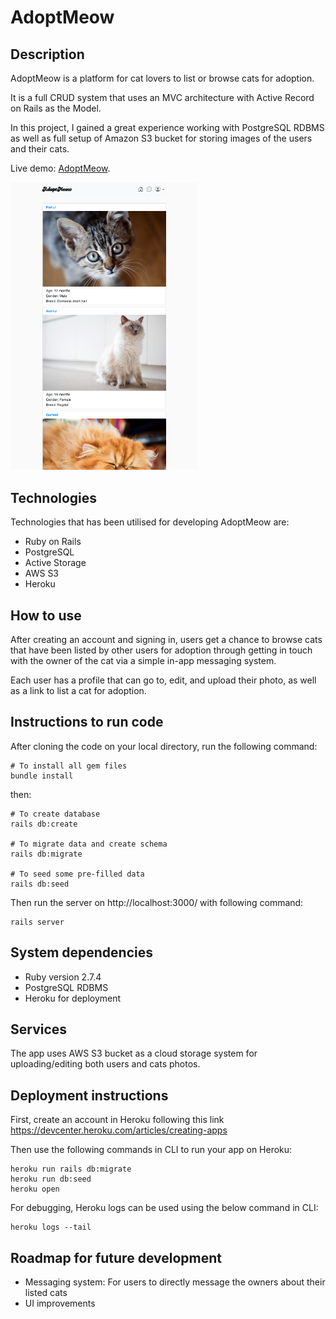 # AdoptMeow

## Description

AdoptMeow is a platform for cat lovers to list or browse cats for adoption.

It is a full CRUD system that uses an MVC architecture with Active Record on Rails as the Model.

In this project, I gained a great experience working with PostgreSQL RDBMS as well as full setup of Amazon S3 bucket for storing images of the users and their cats.

Live demo: [AdoptMeow](https://adoptme-project-hessam.herokuapp.com/).

<img src="app/assets/images/git-logo.png" width=300>


## Technologies

Technologies that has been utilised for developing AdoptMeow are:

- Ruby on Rails
- PostgreSQL
- Active Storage
- AWS S3
- Heroku

## How to use

After creating an account and signing in, users get a chance to browse cats that have been listed by other users for adoption through getting in touch with the owner of the cat via a simple in-app messaging system.

Each user has a profile that can go to, edit, and upload their photo, as well as a link to list a cat for adoption.

## Instructions to run code

After cloning the code on your local directory, run the following command:

```
# To install all gem files
bundle install
```
then:

```
# To create database
rails db:create

# To migrate data and create schema
rails db:migrate

# To seed some pre-filled data
rails db:seed
```

Then run the server on http://localhost:3000/ with following command:

```
rails server
```


## System dependencies

* Ruby version 2.7.4
* PostgreSQL RDBMS
* Heroku for deployment

## Services

The app uses AWS S3 bucket as a cloud storage system for uploading/editing both users and cats photos.

## Deployment instructions

First, create an account in Heroku following this link https://devcenter.heroku.com/articles/creating-apps

Then use the following commands in CLI to run your app on Heroku:

```
heroku run rails db:migrate
heroku run db:seed
heroku open
```

For debugging, Heroku logs can be used using the below command in CLI:

```
heroku logs --tail
```

## Roadmap for future development

- Messaging system: For users to directly message the owners about their listed cats
- UI improvements
